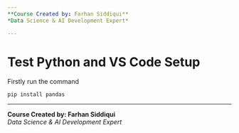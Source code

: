 ```yaml
---
**Course Created by: Farhan Siddiqui**  
*Data Science & AI Development Expert*

---
```


# Test Python and VS Code Setup

Firstly run the command

   ```
pip install pandas
   ```

---

**Course Created by: Farhan Siddiqui**  
*Data Science & AI Development Expert*
